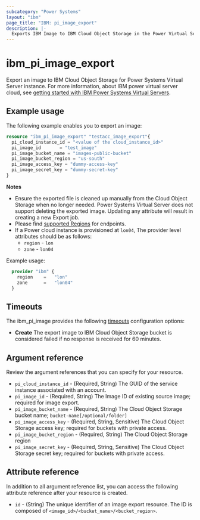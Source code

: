 ```yaml
---
subcategory: "Power Systems"
layout: "ibm"
page_title: "IBM: pi_image_export"
description: |-
  Exports IBM Image to IBM Cloud Object Storage in the Power Virtual Server cloud.
---
```


# ibm_pi_image_export
Export an image to IBM Cloud Object Storage for Power Systems Virtual Server instance. For more information, about IBM power virtual server cloud, see [getting started with IBM Power Systems Virtual Servers](https://cloud.ibm.com/docs/power-iaas?topic=power-iaas-getting-started).

## Example usage
The following example enables you to export an image:

```terraform
resource "ibm_pi_image_export" "testacc_image_export"{
  pi_cloud_instance_id = "<value of the cloud_instance_id>"
  pi_image_id       = "test_image"
  pi_image_bucket_name = "images-public-bucket"
  pi_image_bucket_region = "us-south"
  pi_image_access_key = "dummy-access-key"
  pi_image_secret_key = "dummy-secret-key"
}
```

**Notes**
* Ensure the exported file is cleaned up manually from the Cloud Object Storage when no longer needed. Power Systems Virtual Server does not support deleting the exported image. Updating any attribute will result in creating a new Export job.
* Please find [supported Regions](https://cloud.ibm.com/apidocs/power-cloud#endpoint) for endpoints.
* If a Power cloud instance is provisioned at `lon04`, The provider level attributes should be as follows:
  * `region` - `lon`
  * `zone` - `lon04`
  
Example usage:
  
  ```terraform
    provider "ibm" {
      region    =   "lon"
      zone      =   "lon04"
    }
  ```
  
## Timeouts

The   ibm_pi_image   provides the following [timeouts](https://www.terraform.io/docs/language/resources/syntax.html) configuration options:

- **Create** The export image to IBM Cloud Object Storage bucket is considered failed if no response is received for 60 minutes. 

## Argument reference
Review the argument references that you can specify for your resource. 

- `pi_cloud_instance_id` - (Required, String) The GUID of the service instance associated with an account.
- `pi_image_id` - (Required, String) The Image ID of existing source image; required for image export.
- `pi_image_bucket_name` - (Required, String) The Cloud Object Storage bucket name; `bucket-name[/optional/folder]`
- `pi_image_access_key` - (Required, String, Sensitive) The Cloud Object Storage access key; required for buckets with private access.
- `pi_image_bucket_region` - (Required, String) The Cloud Object Storage region
- `pi_image_secret_key` - (Required, String, Sensitive) The Cloud Object Storage secret key; required for buckets with private access.



## Attribute reference
In addition to all argument reference list, you can access the following attribute reference after your resource is created.

- `id` - (String) The unique identifier of an image export resource. The ID is composed of `<image_id>/<bucket_name>/<bucket_region>`.

